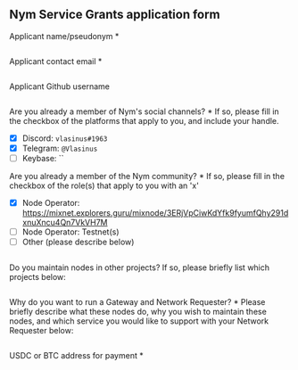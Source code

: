 Nym Service Grants application form 
------------------------------------

Applicant name/pseudonym *
```vlasinus
```

Applicant contact email *
```vlasov@yahoo.com
```

Applicant Github username
```vlasinus
```

Are you already a member of Nym's social channels? * 
If so, please fill in the checkbox of the platforms that apply to you, and include your handle. 
- [x] Discord: `vlasinus#1963`
- [x] Telegram: `@Vlasinus`
- [ ] Keybase: ``

Are you already a member of the Nym community? * 
If so, please fill in the checkbox of the role(s) that apply to you with an 'x' 
- [x] Node Operator: https://mixnet.explorers.guru/mixnode/3ERjVpCiwKdYfk9fyumfQhy291dxnuXncu4Qn7VkVH7M 
- [ ] Node Operator: Testnet(s)
- [ ] Other (please describe below)
```
```

Do you maintain nodes in other projects? 
If so, please briefly list which projects below: 
```Massa, Sui, Minima, Subspace
```

Why do you want to run a Gateway and Network Requester? * 
Please briefly describe what these nodes do, why you wish to maintain these nodes, and which service you would like to support with your Network Requester below: 
```The Network Requester is the layer between the NYM network client and the service the Network Requester provides. Network Requester send all outbound requests to app and recieve response for user, hidding ip and metadata.I want to support Nym Wallet service and Telegram.
```

USDC or BTC address for payment * 
```0x1a5621b229deecf5f696253cd9b95e21e9595572
```
